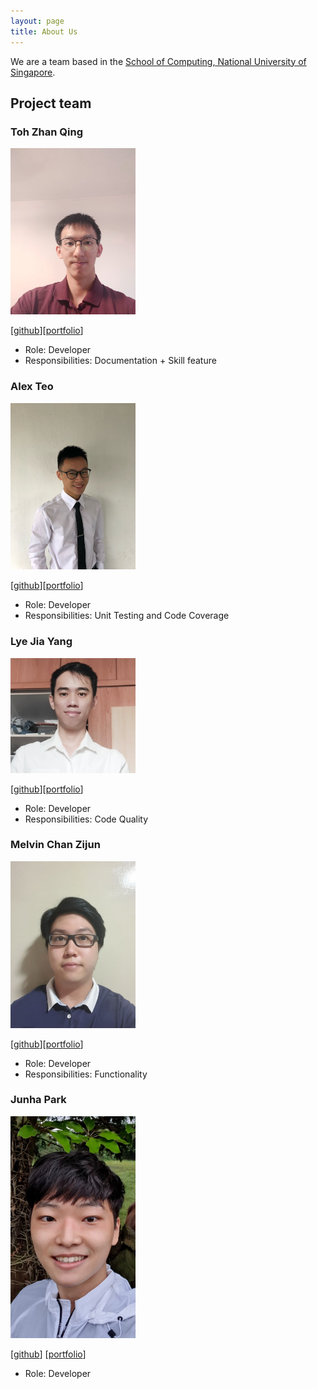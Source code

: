 ```yaml
---
layout: page
title: About Us
---
```


We are a team based in the [School of Computing, National University of Singapore](http://www.comp.nus.edu.sg).

## Project team

### Toh Zhan Qing

<img src="images/tzhan98.png" width="200px">

[[github](http://github.com/tzhan98)][[portfolio](team/tzhan98.md)]

* Role: Developer
* Responsibilities: Documentation + Skill feature

### Alex Teo

<img src="images/alexteo98.png" width="200px">

[[github](http://github.com/alexteo98)][[portfolio](team/alexteo98.md)]

* Role: Developer
* Responsibilities: Unit Testing and Code Coverage

### Lye Jia Yang

<img src="images/jiaaa-yang.png" width="200px">

[[github](http://github.com/jiaaa-yang)][[portfolio](team/jiaaa-yang.md)]

* Role: Developer
* Responsibilities: Code Quality

### Melvin Chan Zijun

<img src="images/melvinczj.png" width="200px">

[[github](https://github.com/MelvinCZJ)][[portfolio](team/melvinczj.md)]

* Role: Developer
* Responsibilities: Functionality

### Junha Park

<img src="images/b1llp4rk.png" width="200px">

[[github](http://github.com/B1LLP4RK)]
[[portfolio](team/b1llp4rk.md)]

* Role: Developer
